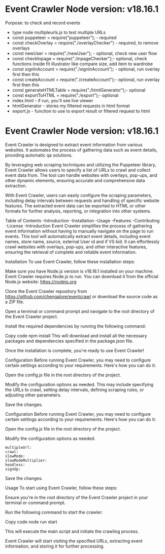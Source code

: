 # Event Crawler Node version: v18.16.1

Purpose: to check and record events

- type node multipleurls.js to test multiple URLs
- const puppeteer = require("puppeteer"); - required
- const checkOverlay = require("./overlayChecker") - required, to remove overlays
- const newUser = require("./newUser"); - optional, check new user flow
- const checkInpage = require("./inpageChecker");- optional, check functions inside fit illustrator like compare size, add item to wardrobe
- const signInAccount = require("./signInAccount"); - optional, run overlay first then this
- const createAccount = require("./createAccount");- optional, run overlay first then this
- const generateHTMLTable = require("./htmlGenerator");- optional
- const exportToHTML = require("./export");- optional
- index.html - if run, you'll see live viewer
- htmlGenerator - stores my filtered requests in html format
- export.js - function to use to export result or filtered request to html

# Event Crawler Node version: v18.16.1

Event Crawler is designed to extract event information from various websites. It automates the process of gathering data such as event details, providing automatic qa solutions.

By leveraging web scraping techniques and utilizing the Puppeteer library, Event Crawler allows users to specify a list of URLs to crawl and collect event data from. The tool can handle websites with overlays, pop-ups, and other dynamic elements, ensuring accurate and comprehensive data extraction.

With Event Crawler, users can easily configure the scraping parameters, including delay intervals between requests and handling of specific website features. The extracted event data can be exported to HTML or other formats for further analysis, reporting, or integration into other systems.

Table of Contents
-Introduction
-Installation
-Usage
-Features
-Contributing
-License
-Introduction
Event Crawler simplifies the process of gathering event information without having to manually navigate on the page to run events. This tool will automatically extract event details, including event names, store name, source, external User id and if VS kid. It can effortlessly crawl websites with overlays, pop-ups, and other interactive features, ensuring the retrieval of complete and reliable event information.

Installation
To use Event Crawler, follow these installation steps:

Make sure you have Node.js version is v18.16.1 installed on your machine. Event Crawler requires Node.js to run. You can download it from the official Node.js website: https://nodejs.org

Clone the Event Crawler repository from https://github.com/chengalore/eventcrawl or download the source code as a ZIP file.

Open a terminal or command prompt and navigate to the root directory of the Event Crawler project.

Install the required dependencies by running the following command:

Copy code
npm install
This will download and install all the necessary packages and dependencies specified in the package.json file.

Once the installation is complete, you're ready to use Event Crawler!

Configuration
Before running Event Crawler, you may need to configure certain settings according to your requirements. Here's how you can do it:

Open the config.js file in the root directory of the project.

Modify the configuration options as needed. This may include specifying the URLs to crawl, setting delay intervals, defining scraping rules, or adjusting other parameters.

Save the changes.

Configuration
Before running Event Crawler, you may need to configure certain settings according to your requirements. Here's how you can do it:

Open the config.js file in the root directory of the project.

Modify the configuration options as needed.

    multipleUrl:
    crawl:
    slowMode:
    slowModeMultiplier:
    headless:
    signUp:

Save the changes.

Usage
To start using Event Crawler, follow these steps:

Ensure you're in the root directory of the Event Crawler project in your terminal or command prompt.

Run the following command to start the crawler:

Copy code
node run start

This will execute the main script and initiate the crawling process.

Event Crawler will start visiting the specified URLs, extracting event information, and storing it for further processing.
